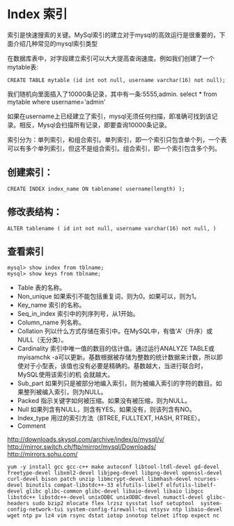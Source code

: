 Index 索引
============

索引是快速搜索的关键。MySql索引的建立对于mysql的高效运行是很重要的，下面介绍几种常见的mysql索引类型

在数据库表中，对字段建立索引可以大大提高查询速度。例如我们创建了一个mytable表:

	CREATE TABLE mytable (id int not null, username varchar(16) not null);

我们随机向里面插入了10000条记录，其中有一条:5555,admin.   select * from mytable where username='admin'

如果在username上已经建立了索引，mysql无须任何扫描，即准确可找到该记录。相反，Mysql会扫描所有记录，即要查询10000条记录。

索引分为：单列索引，和组合索引。单列索引，即一个索引只包含单个列，一个表可以有多个单列索引，但这不是组合索引。组合索引，即一个索引包含多个列。


## 创建索引：

	CREATE INDEX index_name ON tablename( username(length) ); 	

## 修改表结构：

	ALTER tablename ( id int not null, username varchar(16) not null, )



## 查看索引
	
	mysql> show index from tblname;
	mysql> show keys from tblname;

* Table 表的名称。
* Non_unique 如果索引不能包括重复词，则为0。如果可以，则为1。
* Key_name 索引的名称。
* Seq_in_index 索引中的列序列号，从1开始。
* Column_name 列名称。
* Collation 列以什么方式存储在索引中。在MySQL中，有值‘A’（升序）或NULL（无分类）。
* Cardinality 索引中唯一值的数目的估计值。通过运行ANALYZE TABLE或myisamchk -a可以更新。基数根据被存储为整数的统计数据来计数，所以即使对于小型表，该值也没有必要是精确的。基数越大，当进行联合时，MySQL使用该索引的机 会就越大。
* Sub_part 如果列只是被部分地编入索引，则为被编入索引的字符的数目。如果整列被编入索引，则为NULL。
* Packed 指示关键字如何被压缩。如果没有被压缩，则为NULL。
* Null 如果列含有NULL，则含有YES。如果没有，则该列含有NO。
* Index_type 用过的索引方法（BTREE, FULLTEXT, HASH, RTREE）。
* Comment





http://downloads.skysql.com/archive/index/p/mysql/v/
http://mirror.switch.ch/ftp/mirror/mysql/Downloads/ 
http://mirrors.sohu.com/



	yum -y install gcc gcc-c++ make autoconf libtool-ltdl-devel gd-devel freetype-devel libxml2-devel libjpeg-devel libpng-devel openssl-devel curl-devel bison patch unzip libmcrypt-devel libmhash-devel ncurses-devel binutils compat-libstdc++-33 elfutils-libelf elfutils-libelf-devel glibc glibc-common glibc-devel libaio-devel libaio libgcc libstdc++ libstdc++-devel unixODBC unixODBC-devel numactl-devel glibc-headers sudo bzip2 mlocate flex lrzsz sysstat lsof setuptool  system-config-network-tui system-config-firewall-tui ntsysv ntp libaio-devel wget ntp pv lz4 vim rsync dstat iotop innotop telnet iftop expect nc
